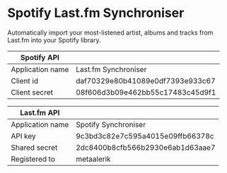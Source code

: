 # Spotify Last.fm Synchroniser

Automatically import your most-listened artist, albums and tracks from Last.fm into your Spotify library.

| Spotify API |   |
| ------------| - |
| Application name	| Last.fm Synchroniser |
| Client id | daf70329e80b41089e0df7393e933c67 |
| Client secret | 08f606d3b09e462bb55c17483c45d9f1 |

| Last.fm API |   |
| ------------| - |
| Application name	| Spotify Synchroniser |
| API key	        | 9c3bd3c82e7c595a4015e09ffb66378c |
| Shared secret	    | 2dc8400b8cfb566b2930e6ab1d63aae7 |
| Registered to	    | metaalerik |
